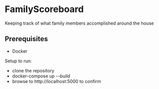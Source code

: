 # FamilyScoreboard
Keeping track of what family members accomplished around the house

## Prerequisites
- Docker

Setup to run:
- clone the repository
- docker-compose up --build
- browse to http://localhost:5000 to confirm
  
